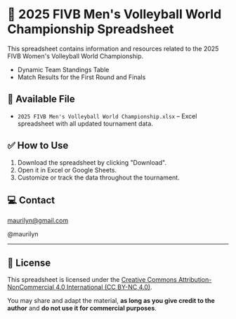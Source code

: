 # 🏐 2025 FIVB Men's Volleyball World Championship Spreadsheet

This spreadsheet contains information and resources related to the 2025 FIVB Women's Volleyball World Championship.

- Dynamic Team Standings Table  
- Match Results for the First Round and Finals  

## 📂 Available File

- `2025 FIVB Men's Volleyball World Championship.xlsx` – Excel spreadsheet with all updated tournament data.

## ✅ How to Use

1. Download the spreadsheet by clicking "Download".  
2. Open it in Excel or Google Sheets.  
3. Customize or track the data throughout the tournament.  

## 💻 Contact

maurilyn@gmail.com  

@maurilyn  

---

## 📄 License

This spreadsheet is licensed under the [Creative Commons Attribution-NonCommercial 4.0 International (CC BY-NC 4.0)](https://creativecommons.org/licenses/by-nc/4.0/).

You may share and adapt the material, **as long as you give credit to the author** and **do not use it for commercial purposes**.
